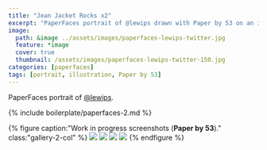 ```yaml
---
title: "Jean Jacket Rocks x2"
excerpt: "PaperFaces portrait of @lewips drawn with Paper by 53 on an iPad."
image: 
  path: &image ../assets/images/paperfaces-lewips-twitter.jpg 
  feature: *image
  cover: true
  thumbnail: /assets/images/paperfaces-lewips-twitter-150.jpg
categories: [paperfaces]
tags: [portrait, illustration, Paper by 53]
---
```


PaperFaces portrait of <a href="https://twitter.com/lewips">@lewips</a>.

{% include boilerplate/paperfaces-2.md %}

{% figure caption:"Work in progress screenshots (**Paper by 53**)." class:"gallery-2-col" %}
[![](/assets/images/paperfaces-lewips-process-1-600.jpg)](/assets/images/paperfaces-lewips-process-1-lg.jpg)
[![](/assets/images/paperfaces-lewips-process-2-600.jpg)](/assets/images/paperfaces-lewips-process-2-lg.jpg)
[![](/assets/images/paperfaces-lewips-process-3-600.jpg)](/assets/images/paperfaces-lewips-process-3-lg.jpg)
[![](/assets/images/paperfaces-lewips-process-4-600.jpg)](/assets/images/paperfaces-lewips-process-4-lg.jpg)
{% endfigure %}
